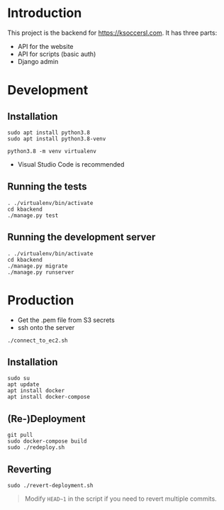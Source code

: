 # Introduction
This project is the backend for https://ksoccersl.com. It has three parts:
* API for the website
* API for scripts (basic auth)
* Django admin

# Development
## Installation
```
sudo apt install python3.8
sudo apt install python3.8-venv

python3.8 -m venv virtualenv
```
* Visual Studio Code is recommended

## Running the tests
```
. ./virtualenv/bin/activate
cd kbackend
./manage.py test
```

## Running the development server
```
. ./virtualenv/bin/activate
cd kbackend
./manage.py migrate
./manage.py runserver
```

# Production
* Get the .pem file from S3 secrets
* ssh onto the server
```
./connect_to_ec2.sh
```

## Installation
```
sudo su
apt update
apt install docker
apt install docker-compose
```

## (Re-)Deployment
```
git pull
sudo docker-compose build
sudo ./redeploy.sh
```

## Reverting
```
sudo ./revert-deployment.sh
```
> Modify `HEAD~1` in the script if you need to revert multiple commits.
